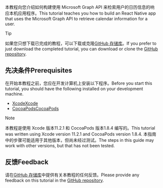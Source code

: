 <!-- markdownlint-disable MD002 MD041 -->

<span data-ttu-id="5f426-101">本教程向您介绍如何构建使用 Microsoft Graph API 来检索用户的日历信息的响应本机应用程序。</span><span class="sxs-lookup"><span data-stu-id="5f426-101">This tutorial teaches you how to build an React Native app that uses the Microsoft Graph API to retrieve calendar information for a user.</span></span>

> [!TIP]
> <span data-ttu-id="5f426-102">如果您只想下载已完成的教程，可以下载或克隆[GitHub 存储库](https://github.com/microsoftgraph/msgraph-training-ios-objectivec)。</span><span class="sxs-lookup"><span data-stu-id="5f426-102">If you prefer to just download the completed tutorial, you can download or clone the [GitHub repository](https://github.com/microsoftgraph/msgraph-training-ios-objectivec).</span></span>

## <a name="prerequisites"></a><span data-ttu-id="5f426-103">先决条件</span><span class="sxs-lookup"><span data-stu-id="5f426-103">Prerequisites</span></span>

<span data-ttu-id="5f426-104">在开始本教程之前，您应在开发计算机上安装以下程序。</span><span class="sxs-lookup"><span data-stu-id="5f426-104">Before you start this tutorial, you should have the following installed on your development machine.</span></span>

- [<span data-ttu-id="5f426-105">Xcode</span><span class="sxs-lookup"><span data-stu-id="5f426-105">Xcode</span></span>](https://developer.apple.com/xcode/)
- [<span data-ttu-id="5f426-106">CocoaPods</span><span class="sxs-lookup"><span data-stu-id="5f426-106">CocoaPods</span></span>](https://cocoapods.org)

> [!NOTE]
> <span data-ttu-id="5f426-107">本教程是使用 Xcode 版本11.2.1 和 CocoaPods 版本1.8.4 编写的。</span><span class="sxs-lookup"><span data-stu-id="5f426-107">This tutorial was written using Xcode version 11.2.1 and CocoaPods version 1.8.4.</span></span> <span data-ttu-id="5f426-108">本指南中的步骤可能适用于其他版本，但尚未经过测试。</span><span class="sxs-lookup"><span data-stu-id="5f426-108">The steps in this guide may work with other versions, but that has not been tested.</span></span>

## <a name="feedback"></a><span data-ttu-id="5f426-109">反馈</span><span class="sxs-lookup"><span data-stu-id="5f426-109">Feedback</span></span>

<span data-ttu-id="5f426-110">请在[GitHub 存储库](https://github.com/microsoftgraph/msgraph-training-ios-objectivec)中提供有关本教程的任何反馈。</span><span class="sxs-lookup"><span data-stu-id="5f426-110">Please provide any feedback on this tutorial in the [GitHub repository](https://github.com/microsoftgraph/msgraph-training-ios-objectivec).</span></span>
